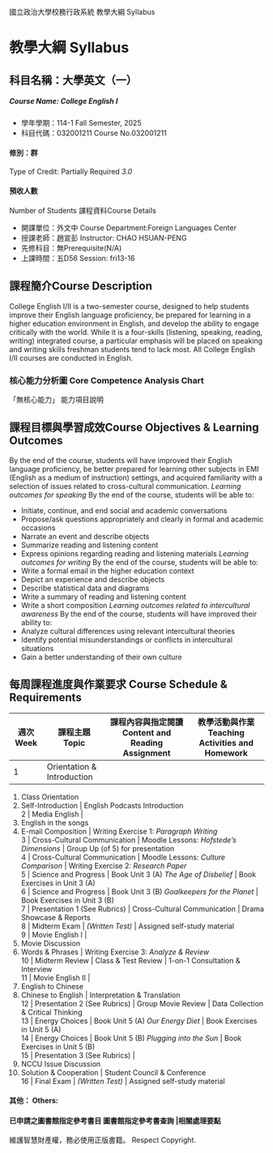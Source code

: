 國立政治大學校務行政系統 教學大綱 Syllabus
# 教學大綱 Syllabus
##  科目名稱：大學英文（一） 
#####  Course Name: College English I
  * 學年學期：114-1 Fall Semester, 2025 
  * 科目代碼：032001211 Course No.032001211
#### 修別：群
Type of Credit: Partially Required 
_3.0_
#### 預收人數
Number of Students
課程資料Course Details
  * 開課單位：外文中 Course Department:Foreign Languages Center 
  * 授課老師：趙宣彭 Instructor: CHAO HSUAN-PENG 
  * 先修科目：無Prerequisite(N/A)
  * 上課時間：五D56 Session: fri13-16
##  課程簡介Course Description
College English I/II is a two-semester course, designed to help students improve their English language proficiency, be prepared for learning in a higher education environment in English, and develop the ability to engage critically with the world. While it is a four-skills (listening, speaking, reading, writing) integrated course, a particular emphasis will be placed on speaking and writing skills freshman students tend to lack most. All College English I/II courses are conducted in English.
###  核心能力分析圖 Core Competence Analysis Chart
「無核心能力」 
能力項目說明
##  課程目標與學習成效Course Objectives & Learning Outcomes 
By the end of the course, students will have improved their English language proficiency, be better prepared for learning other subjects in EMI (English as a medium of instruction) settings, and acquired familiarity with a selection of issues related to cross-cultural communication.
_Learning outcomes for speaking_
By the end of the course, students will be able to:
  * Initiate, continue, and end social and academic conversations
  * Propose/ask questions appropriately and clearly in formal and academic occasions
  * Narrate an event and describe objects
  * Summarize reading and listening content
  * Express opinions regarding reading and listening materials
_Learning outcomes for writing_
By the end of the course, students will be able to:
  * Write a formal email in the higher education context
  * Depict an experience and describe objects
  * Describe statistical data and diagrams
  * Write a summary of reading and listening content
  * Write a short composition
_Learning outcomes related to intercultural awareness_
By the end of the course, students will have improved their ability to:
  * Analyze cultural differences using relevant intercultural theories
  * Identify potential misunderstandings or conflicts in intercultural situations
  * Gain a better understanding of their own culture
##  每周課程進度與作業要求 Course Schedule & Requirements
週次 Week |  課程主題 Topic |  課程內容與指定閱讀 Content and Reading Assignment |  教學活動與作業 Teaching Activities and Homework  
---|---|---|---  
1 |  Orientation & Introduction | 
  1. Class Orientation
  2. Self-Introduction
|  English Podcasts Introduction  
2 |  Media English | 
  1. English in the songs
  2. E-mail Composition
|  Writing Exercise 1: _Paragraph Writing_  
3 |  Cross-Cultural Communication |  Moodle Lessons: _Hofstede’s Dimensions_ |  Group Up (of 5) for presentation  
4 |  Cross-Cultural Communication |  Moodle Lessons: _Culture Comparison_ |  Writing Exercise 2: _Research Paper_  
5 |  Science and Progress |  Book Unit 3 (A) _The Age of Disbelief_ |  Book Exercises in Unit 3 (A)  
6 |  Science and Progress |  Book Unit 3 (B) _Goalkeepers for the Planet_ |  Book Exercises in Unit 3 (B)  
7 |  Presentation 1 (See Rubrics) |  Cross-Cultural Communication |  Drama Showcase & Reports  
8 |  Midterm Exam |  _(Written Test)_ |  Assigned self-study material  
9 |  Movie English I | 
  1. Movie Discussion
  2. Words & Phrases
|  Writing Exercise 3: _Analyze & Review_  
10 |  Midterm Review |  Class & Test Review |  1-on-1 Consultation & Interview  
11 |  Movie English II | 
  1. English to Chinese
  2. Chinese to English
|  Interpretation & Translation  
12 |  Presentation 2 (See Rubrics) |  Group Movie Review |  Data Collection & Critical Thinking  
13 |  Energy Choices |  Book Unit 5 (A) _Our Energy Diet_ |  Book Exercises in Unit 5 (A)  
14 |  Energy Choices |  Book Unit 5 (B) _Plugging into the Sun_ |  Book Exercises in Unit 5 (B)  
15 |  Presentation 3 (See Rubrics) | 
  1. NCCU Issue Discussion
  2. Solution & Cooperation
|  Student Council & Conference  
16 |  Final Exam |  _(Written Test)_ |  Assigned self-study material  
####  其他： Others:
####  已申請之圖書館指定參考書目  圖書館指定參考書查詢 |相關處理要點
維護智慧財產權，務必使用正版書籍。 Respect Copyright.